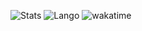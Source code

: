 ![Stats](https://github-readme-stats.vercel.app/api?username=Official-Hawks&count_private=false&show_icons=true&bg_color=0D1117)
![Lango](https://github-readme-stats.vercel.app/api/top-langs/?username=Official-Hawks&count_private=false&show_icons=true&bg_color=0D1117)
![wakatime](https://github-readme-stats.vercel.app/api/wakatime?username=Official-Hawks&count_private=false&show_icons=true&bg_color=0D1117)
